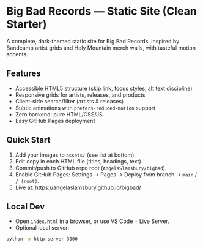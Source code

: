 # Big Bad Records — Static Site (Clean Starter)


A complete, dark-themed static site for Big Bad Records. Inspired by Bandcamp artist grids and Holy Mountain merch walls, with tasteful motion accents.


## Features
- Accessible HTML5 structure (skip link, focus styles, alt text discipline)
- Responsive grids for artists, releases, and products
- Client-side search/filter (artists & releases)
- Subtle animations with `prefers-reduced-motion` support
- Zero backend: pure HTML/CSS/JS
- Easy GitHub Pages deployment


## Quick Start
1) Add your images to `assets/` (see list at bottom).
2) Edit copy in each HTML file (titles, headings, text).
3) Commit/push to GitHub repo root (`AngelaSlamsbury/bigbad`).
4) Enable GitHub Pages: Settings → Pages → Deploy from branch → `main` / `/ (root)`.
5) Live at: https://angelaslamsbury.github.io/bigbad/


## Local Dev
- Open `index.html` in a browser, or use VS Code + Live Server.
- Optional local server:
```bash
python -m http.server 3000